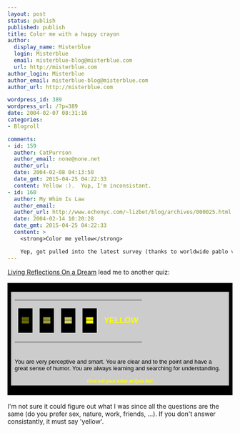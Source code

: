 ```yaml
---
layout: post
status: publish
published: publish
title: Color me with a happy crayon
author:
  display_name: Misterblue
  login: Misterblue
  email: misterblue-blog@misterblue.com
  url: http://misterblue.com
author_login: Misterblue
author_email: misterblue-blog@misterblue.com
author_url: http://misterblue.com

wordpress_id: 389
wordpress_url: /?p=389
date: 2004-02-07 08:31:16
categories:
- Blogroll

comments:
- id: 159
  author: CatPurrson
  author_email: none@none.net
  author_url: 
  date: 2004-02-08 04:13:50
  date_gmt: 2015-04-25 04:22:33
  content: Yellow :).  Yup, I'm inconsistant.
- id: 160
  author: My Whim Is Law
  author_email: 
  author_url: http://www.echonyc.com/~lizbet/blog/archives/000025.html
  date: 2004-02-14 10:20:28
  date_gmt: 2015-04-25 04:22:33
  content: >
    <strong>Color me yellow</strong>

    Yep, got pulled into the latest survey (thanks to worldwide pablo via misterblue): YELLOW You are very perceptive and smart. You are clear and to the point and have a great sense of humor. You are always learning and searching...
---
```

<p>
<a href="http://www.livingreflections.com/blog/">Living Reflections On a Dream</a> lead me to another quiz:
</p>
<TABLE BORDER="0" BGCOLOR="#000000" CELLPADDING="2" CELLSPACING="0" ALIGN="CENTER"><TR><TD VALIGN="CENTER" ALIGN="CENTER"><TABLE CELLPADDING="8" CELLSPACING="0" BGCOLOR="#CCCCCC" WIDTH="300"><TR><TD>
<TABLE BORDER="0"><TR><TD VALIGN="CENTER" ALIGN="CENTER" WIDTH="30"><TABLE BORDER="0" BGCOLOR="#000000" CELLPADDING="1" CELLSPACING="0"><TR><TD VALIGN="CENTER" ALIGN="CENTER"><TABLE CELLPADDING="0" CELLSPACING="0" BGCOLOR="#666600" WIDTH="15" HEIGHT="15"><TR><TD NOWRAP> </td></tr></table></td></tr></table></td><TD VALIGN="CENTER" ALIGN="CENTER" WIDTH="30"><TABLE BORDER="0" BGCOLOR="#000000" CELLPADDING="1" CELLSPACING="0"><TR><TD VALIGN="CENTER" ALIGN="CENTER"><TABLE CELLPADDING="0" CELLSPACING="0" BGCOLOR="#999933" WIDTH="15" HEIGHT="15"><TR><TD NOWRAP> </td></tr></table></td></tr></table></td><TD VALIGN="CENTER" ALIGN="CENTER" WIDTH="30"><TABLE BORDER="0" BGCOLOR="#000000" CELLPADDING="1" CELLSPACING="0"><TR><TD VALIGN="CENTER" ALIGN="CENTER"><TABLE CELLPADDING="0" CELLSPACING="0" BGCOLOR="#CCCC66" WIDTH="15" HEIGHT="15"><TR><TD NOWRAP> </td></tr></table></td></tr></table></td><TD VALIGN="CENTER" ALIGN="CENTER" WIDTH="30"><TABLE BORDER="0" BGCOLOR="#000000" CELLPADDING="1" CELLSPACING="0"><TR><TD VALIGN="CENTER" ALIGN="CENTER"><TABLE CELLPADDING="0" CELLSPACING="0" BGCOLOR="#FFFF00" WIDTH="15" HEIGHT="15"><TR><TD NOWRAP> </td></tr></table></td></tr></table></td><TD VALIGN="CENTER" ALIGN="CENTER"><FONT FACE="arial,helvetica" SIZE="4" COLOR="#FFFF00"><B>YELLOW</b></font></td></tr></table><BR>
<FONT FACE="arial,helvetica" SIZE="2" COLOR="#000000">
You are very perceptive and smart. You are clear and to the point and have a great sense of humor. You are always learning and searching for understanding.
</font>
<P>
<CENTER>
<FONT FACE="verdana,arial,helvetica" SIZE="1">
<A HREF="http://quizme.stvlive.com/color/quiz.php" target="_blank" style="text-decoration:none; color:#FFFF00;"><B>Find out your color at Quiz Me!</b></a>
</font>
</center>
</td></tr></table></td></tr></table>
<p>
I'm not sure it could figure out what I was since all the questions are the same (do you prefer sex, nature, work, friends, ...).  If you don't answer consistantly, it must say 'yellow'.
</p>
